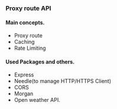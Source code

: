 ### Proxy route API
#### Main concepts.
* Proxy route
* Caching
* Rate Limiting

#### Used Packages and others.
* Express
* Needle(to manage HTTP/HTTPS Client)
* CORS
* Morgan
* Open weather API.

